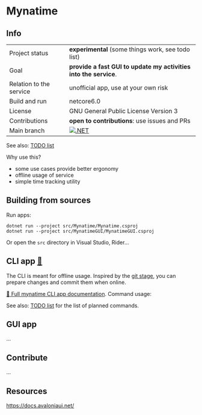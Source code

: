 
Mynatime
====================

Info
-------------

|||
|--|--|
| Project status          | **experimental** (some things work, see todo list)                |
| Goal                    | **provide a fast GUI to update my activities into the service**.  |
| Relation to the service | unofficial app, use at your own risk                              |
| Build and run           | netcore6.0                                                        |
| License                 | GNU General Public License Version 3                              |
| Contributions           | **open to contributions**: use issues and PRs                     |
| Main branch             | [![.NET](https://github.com/sandrock/mynatime/actions/workflows/dotnet.yml/badge.svg)](https://github.com/sandrock/mynatime/actions/workflows/dotnet.yml) |

See also: [TODO list](TODO.md)

Why use this?

- some use cases provide better ergonomy
- offline usage of service
- simple time tracking utility


Building from sources
-------------

Run apps:

```
dotnet run --project src/Mynatime/Mynatime.csproj
dotnet run --project src/MynatimeGUI/MynatimeGUI.csproj
```

Or open the `src` directory in Visual Studio, Rider...


CLI app [📖](help/AppCLI.0Index.en.md)
-------------

The CLI is meant for offline usage. Inspired by the [git stage](https://git-scm.com/book/en/v2/Git-Basics-Recording-Changes-to-the-Repository), you can prepare changes and commit them when online. 

[📖 Full mynatime CLI app documentation](help/AppCLI.0Index.en.md). Command usage:

See also: [TODO list](TODO.md) for the list of planned commands. 


GUI app
-------------

...



Contribute
-------------

...


Resources
-------------

https://docs.avaloniaui.net/  






